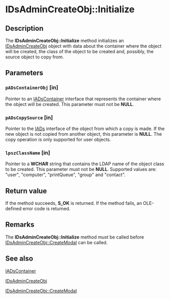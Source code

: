 # IDsAdminCreateObj::Initialize

## Description

The **IDsAdminCreateObj::Initialize** method initializes an
[IDsAdminCreateObj](https://learn.microsoft.com/windows/desktop/api/dsadmin/nn-dsadmin-idsadmincreateobj) object with data about the container where the object will be created, the class of the object to be created and, possibly, the source object to copy from.

## Parameters

### `pADsContainerObj` [in]

Pointer to an [IADsContainer](https://learn.microsoft.com/windows/desktop/api/iads/nn-iads-iadscontainer) interface that represents the container where the object will be created. This parameter must not be **NULL**.

### `pADsCopySource` [in]

Pointer to the [IADs](https://learn.microsoft.com/windows/desktop/api/iads/nn-iads-iads) interface of the object from which a copy is made. If the new object is not copied from another object, this parameter is **NULL**. The copy operation is only supported for user objects.

### `lpszClassName` [in]

Pointer to a **WCHAR** string that contains the LDAP name of the object class to be created. This parameter must not be **NULL**. Supported values are: "user", "computer", "printQueue", "group" and "contact".

## Return value

If the method succeeds,
**S_OK** is returned. If the method fails, an OLE-defined error code is returned.

## Remarks

The **IDsAdminCreateObj::Initialize** method must be called before [IDsAdminCreateObj::CreateModal](https://learn.microsoft.com/windows/desktop/api/dsadmin/nf-dsadmin-idsadmincreateobj-createmodal) can be called.

## See also

[IADsContainer](https://learn.microsoft.com/windows/desktop/api/iads/nn-iads-iadscontainer)

[IDsAdminCreateObj](https://learn.microsoft.com/windows/desktop/api/dsadmin/nn-dsadmin-idsadmincreateobj)

[IDsAdminCreateObj::CreateModal](https://learn.microsoft.com/windows/desktop/api/dsadmin/nf-dsadmin-idsadmincreateobj-createmodal)
